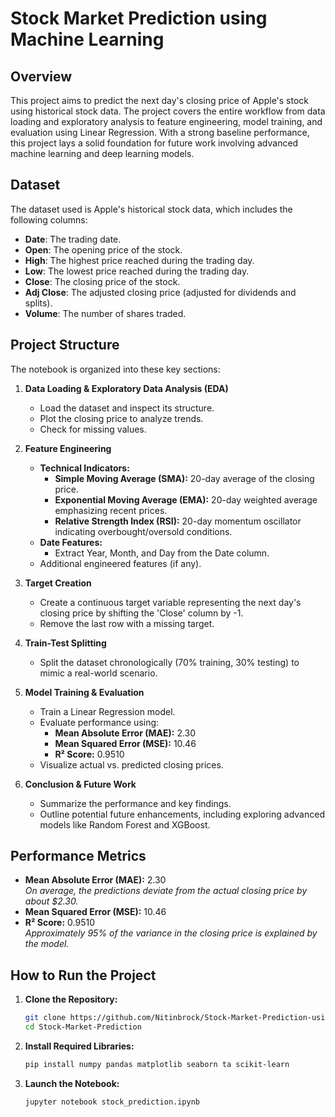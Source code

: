 # Stock Market Prediction using Machine Learning

## Overview
This project aims to predict the next day's closing price of Apple's stock using historical stock data. The project covers the entire workflow from data loading and exploratory analysis to feature engineering, model training, and evaluation using Linear Regression. With a strong baseline performance, this project lays a solid foundation for future work involving advanced machine learning and deep learning models.

## Dataset
The dataset used is Apple's historical stock data, which includes the following columns:
- **Date**: The trading date.
- **Open**: The opening price of the stock.
- **High**: The highest price reached during the trading day.
- **Low**: The lowest price reached during the trading day.
- **Close**: The closing price of the stock.
- **Adj Close**: The adjusted closing price (adjusted for dividends and splits).
- **Volume**: The number of shares traded.

## Project Structure
The notebook is organized into these key sections:

1. **Data Loading & Exploratory Data Analysis (EDA)**
   - Load the dataset and inspect its structure.
   - Plot the closing price to analyze trends.
   - Check for missing values.

2. **Feature Engineering**
   - **Technical Indicators:**
     - **Simple Moving Average (SMA):** 20-day average of the closing price.
     - **Exponential Moving Average (EMA):** 20-day weighted average emphasizing recent prices.
     - **Relative Strength Index (RSI):** 20-day momentum oscillator indicating overbought/oversold conditions.
   - **Date Features:**
     - Extract Year, Month, and Day from the Date column.
   - Additional engineered features (if any).

3. **Target Creation**
   - Create a continuous target variable representing the next day's closing price by shifting the 'Close' column by -1.
   - Remove the last row with a missing target.

4. **Train-Test Splitting**
   - Split the dataset chronologically (70% training, 30% testing) to mimic a real-world scenario.

5. **Model Training & Evaluation**
   - Train a Linear Regression model.
   - Evaluate performance using:
     - **Mean Absolute Error (MAE):** 2.30
     - **Mean Squared Error (MSE):** 10.46
     - **R² Score:** 0.9510
   - Visualize actual vs. predicted closing prices.
6. **Conclusion & Future Work**
   - Summarize the performance and key findings.
   - Outline potential future enhancements, including exploring advanced models like Random Forest and XGBoost.
     
## Performance Metrics
- **Mean Absolute Error (MAE):** 2.30  
  *On average, the predictions deviate from the actual closing price by about \$2.30.*
- **Mean Squared Error (MSE):** 10.46  
- **R² Score:** 0.9510  
  *Approximately 95% of the variance in the closing price is explained by the model.*

## How to Run the Project

1. **Clone the Repository:**
   ```bash
   git clone https://github.com/Nitinbrock/Stock-Market-Prediction-using-ML.git
   cd Stock-Market-Prediction
2. **Install Required Libraries:**
    ```bash
   pip install numpy pandas matplotlib seaborn ta scikit-learn
4. **Launch the Notebook:**
    ```bash
   jupyter notebook stock_prediction.ipynb
